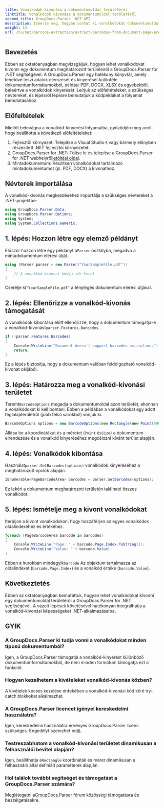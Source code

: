 ```yaml
---
title: Vonalkódok kivonása a dokumentumoldal területéről
linktitle: Vonalkódok kivonása a dokumentumoldal területéről
second_title: GroupDocs.Parser .NET API
description: Ismerje meg, hogyan vonhat ki vonalkódokat dokumentumoldalakról a GroupDocs.Parser for .NET segítségével. Növelje dokumentumfeldolgozási képességeit ezzel a lépésről lépésre mutató oktatóanyaggal.
weight: 13
url: /hu/net/barcode-extraction/extract-barcodes-from-document-page-area/
---
```

## Bevezetés
Ebben az oktatóanyagban megvizsgáljuk, hogyan lehet vonalkódokat kivonni egy dokumentum meghatározott területeiről a GroupDocs.Parser for .NET segítségével. A GroupDocs.Parser egy hatékony könyvtár, amely lehetővé teszi adatok elemzését és kinyerését különféle dokumentumformátumokból, például PDF, DOCX, XLSX és egyebekből, beleértve a vonalkódok kinyerését. Leírjuk az előfeltételeket, a szükséges névtereket, és lépésről lépésre bemutatjuk a kódpéldákat a folyamat bemutatásához.
## Előfeltételek
Mielőtt belevágna a vonalkód-kinyerési folyamatba, győződjön meg arról, hogy beállította a következő előfeltételeket:
1. Fejlesztői környezet: Telepítse a Visual Studio-t vagy bármely előnyben részesített .NET fejlesztői környezetet.
2.  GroupDocs.Parser for .NET: Töltse le és telepítse a GroupDocs.Parser for .NET webhelyről[letöltési oldal](https://releases.groupdocs.com/parser/net/).
3. Mintadokumentum: Készítsen vonalkódokat tartalmazó mintadokumentumot (pl. PDF, DOCX) a kivonathoz.

## Névterek importálása
A vonalkód-kivonás megkezdéséhez importálja a szükséges névtereket a .NET-projektbe:
```csharp
using GroupDocs.Parser.Data;
using GroupDocs.Parser.Options;
using System;
using System.Collections.Generic;
```
## 1. lépés: Hozzon létre egy elemző példányt
 Először hozzon létre egy példányt a`Parser` osztályba, megadva a mintadokumentum elérési útját.
```csharp
using (Parser parser = new Parser("YourSampleFile.pdf"))
{
    // A vonalkód-kivonat kódja ide kerül
}
```
 Cserélje ki`"YourSampleFile.pdf"` a tényleges dokumentum elérési útjával.
## 2. lépés: Ellenőrizze a vonalkód-kivonás támogatását
 A vonalkódok kibontása előtt ellenőrizze, hogy a dokumentum támogatja-e a vonalkód-kivonást`parser.Features.Barcodes`.
```csharp
if (!parser.Features.Barcodes)
{
    Console.WriteLine("Document doesn't support barcodes extraction.");
    return;
}
```
Ez a lépés biztosítja, hogy a dokumentum valóban feldolgozható vonalkód-kivonat céljából.
## 3. lépés: Határozza meg a vonalkód-kivonási területet
 Teremt`BarcodeOptions` megadja a dokumentumoldal azon területét, ahonnan a vonalkódokat ki kell bontani. Ebben a példában a vonalkódokat egy adott téglalapterületről (jobb felső sarokból) vonjuk ki.
```csharp
BarcodeOptions options = new BarcodeOptions(new Rectangle(new Point(590, 80), new Size(150, 150)));
```
Állítsa be a koordinátákat és a méretet (`Point` és`Size`) a dokumentum elrendezése és a vonalkód kinyeréséhez megcélozni kívánt terület alapján.
## 4. lépés: Vonalkódok kibontása
 Használat`parser.GetBarcodes(options)` vonalkódok kinyeréséhez a meghatározott opciók alapján.
```csharp
IEnumerable<PageBarcodeArea> barcodes = parser.GetBarcodes(options);
```
Ez lekéri a dokumentum meghatározott területén található összes vonalkódot.
## 5. lépés: Ismételje meg a kivont vonalkódokat
Iteráljon a kivont vonalkódokon, hogy hozzáférjen az egyes vonalkódok oldalindexéhez és értékéhez.
```csharp
foreach (PageBarcodeArea barcode in barcodes)
{
    Console.WriteLine("Page: " + barcode.Page.Index.ToString());
    Console.WriteLine("Value: " + barcode.Value);
}
```
 Ebben a hurokban mindegyik`barcode` Az objektum tartalmazza az oldalindexet (`barcode.Page.Index`) és a vonalkód értéke (`barcode.Value`).

## Következtetés
Ebben az oktatóanyagban bemutattuk, hogyan lehet vonalkódokat kivonni egy dokumentumoldal területéről a GroupDocs.Parser for .NET segítségével. A vázolt lépések követésével hatékonyan integrálhatja a vonalkód-kivonási képességeket .NET-alkalmazásaiba.

## GYIK
### A GroupDocs.Parser ki tudja vonni a vonalkódokat minden típusú dokumentumból?
Igen, a GroupDocs.Parser támogatja a vonalkód-kinyerést különböző dokumentumformátumokból, de nem minden formátum támogatja ezt a funkciót.
### Hogyan kezelhetem a kivételeket vonalkód-kivonás közben?
A kivételek kecses kezelése érdekében a vonalkód-kivonási kód köré try-catch blokkokat alkalmazhat.
### A GroupDocs.Parser licencet igényel kereskedelmi használatra?
Igen, kereskedelmi használatra érvényes GroupDocs.Parser licenc szükséges. Engedélyt szerezhet be[itt](https://purchase.groupdocs.com/buy).
### Testreszabhatom a vonalkód-kivonási területet dinamikusan a felhasználói bevitel alapján?
 Igen, beállíthatja a`Rectangle` koordináták és méret dinamikusan a felhasználó által definiált paraméterek alapján.
### Hol találok további segítséget és támogatást a GroupDocs.Parser számára?
 Meglátogatni a[GroupDocs.Parser fórum](https://forum.groupdocs.com/c/parser/17) közösségi támogatásra és beszélgetésekre.
